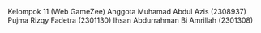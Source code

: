 Kelompok 11 (Web GameZee)
Anggota
Muhamad Abdul Azis (2308937)
Pujma Rizqy Fadetra (2301130)
Ihsan Abdurrahman Bi Amrillah (2301308)
